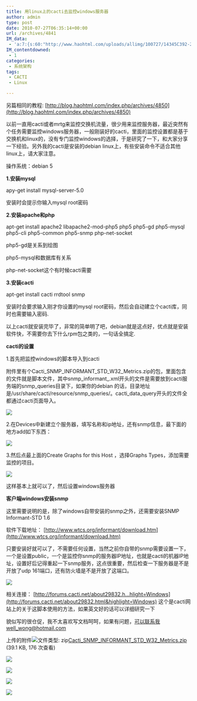 ```yaml
---
title: 用linux上的cacti去监控windows服务器
author: admin
type: post
date: 2010-07-27T06:35:14+00:00
url: /archives/4841
IM_data:
 - 'a:7:{s:60:"http://www.haohtml.com/uploads/allimg/100727/14345C392-2.jpg";s:71:"http://blog.haohtml.com/wp-content/uploads/2011/03/3e9c_14345C392-2.jpg";s:59:"http://www.haohtml.com/uploads/allimg/100727/14345C5B-3.jpg";s:70:"http://blog.haohtml.com/wp-content/uploads/2011/03/dc27_14345C5B-3.jpg";s:61:"http://www.haohtml.com/uploads/allimg/100727/1434563026-4.gif";s:72:"http://blog.haohtml.com/wp-content/uploads/2011/03/d346_1434563026-4.gif";s:61:"http://www.haohtml.com/uploads/allimg/100727/1434561638-5.jpg";s:72:"http://blog.haohtml.com/wp-content/uploads/2011/03/4477_1434561638-5.jpg";s:61:"http://www.haohtml.com/uploads/allimg/100727/1434562453-6.jpg";s:72:"http://blog.haohtml.com/wp-content/uploads/2011/03/7f3e_1434562453-6.jpg";s:59:"http://www.haohtml.com/uploads/allimg/100727/14345B1N-7.jpg";s:70:"http://blog.haohtml.com/wp-content/uploads/2011/03/d647_14345B1N-7.jpg";s:60:"http://www.haohtml.com/uploads/allimg/100727/14345611S-8.jpg";s:71:"http://blog.haohtml.com/wp-content/uploads/2011/03/cbf1_14345611S-8.jpg";}'
IM_contentdowned:
 - 1
categories:
 - 系统架构
tags:
 - CACTI
 - Linux

---
```


另篇相同的教程: [http://blog.haohtml.com/index.php/archives/4850](http://blog.haohtml.com/index.php/archives/4850)

以前一直用cacti或者mrtg来监控交换机流量，很少用来监控服务器，最近突然有个任务需要监控windows服务器，一般刚装好的cacti，里面的监控设置都是基于交换机和linux的，没有专门监控windows的选择，于是研究了一下，和大家分享一下经验。另外我的cacti是安装的debian linux上，有些安装命令不适合其他linux上，请大家注意。


操作系统：debian 5

**1.安装mysql**

apy-get install mysql-server-5.0

安装时会提示你输入mysql root密码


**2.安装apache和php**

apt-get install apache2 libapache2-mod-php5 php5 php5-gd php5-mysql php5-cli php5-common php5-snmp php-net-socket


php5-gd是关系到绘图

php5-mysql和数据库有关系

php-net-socket这个有时候cacti需要

**3.安装cacti**

apt-get install cacti rrdtool snmp

安装时会要求输入刚才你设置的mysql root密码，然后会自动建立个cacti库，同时也需要输入密码.


以上cacti就安装完毕了，非常的简单明了吧，debian就是这点好，优点就是安装软件快，不需要你去下什么rpm包之类的，一句话全搞定.


**cacti的设置**

1.首先把监控windows的脚本导入到cacti

附件里有个Cacti_SNMP_INFORMANT_STD_W32_Metrics.zip的包，里面包含的文件就是脚本文件，其中snmp_informant_.xml开头的文件是需要放到cacti服务端的snmp_queries目录下，如果你的debian 的话，目录地址是/usr/share/cacti/resource/snmp_queries/。cacti_data_query开头的文件全都通过cacti页面导入。


[![](http://blog.haohtml.com/wp-content/uploads/2010/07/1434563418-0.jpg)](http://blog.haohtml.com/wp-content/uploads/2010/07/1434563418-0.jpg)

2.在Devices中新建立个服务器，填写名称和ip地址，还有snmp信息，最下面的地方add如下东西：

[![](http://blog.haohtml.com/wp-content/uploads/2010/07/1434563a8-1.jpg)](http://blog.haohtml.com/wp-content/uploads/2010/07/1434563a8-1.jpg)

3.然后点最上面的Create Graphs for this Host ，选择Graphs Types，添加需要监控的项目。

![](http://www.haohtml.com/uploads/allimg/100727/14345C392-2.jpg)

这样基本上就可以了，然后设置windows服务器


**客户端windows安装snmp**

这里需要说明的是，除了windows自带安装的snmp之外，还需要安装SNMP Informant-STD 1.6

软件下载地址： [http://www.wtcs.org/informant/download.htm](http://www.wtcs.org/informant/download.htm)

只要安装好就可以了，不需要任何设置，当然之前你自带的snmp需要设置一下，一个是设置public，一个是监控你snmp的服务器IP地址，也就是cacti的机器IP地址，设置好后记得重起一下snmp服务，这点很重要，然后检查一下服务器是不是开放了udp 161端口，还有防火墙是不是开放了这端口。


![](http://www.haohtml.com/uploads/allimg/100727/14345C5B-3.jpg)

相关连接： [http://forums.cacti.net/about29832.h…hlight=Windows](http://forums.cacti.net/about29832.html&highlight=Windows) 这个是cacti网站上的关于这脚本使用的方法，如果英文好的话可以详细研究一下

貌似写的很仓促，我不太喜欢写文档呵呵，如果有问题，可以联系我well_wong@hotmail.com


上传的附件![文件类型: zip](http://www.haohtml.com/uploads/allimg/100727/1434563026-4.gif)[Cacti_SNMP_INFORMANT_STD_W32_Metrics.zip](http://www.linuxsir.org/bbs/attachment.php?s=7a0a60f2cdfb7c41805e04432d418772&attachmentid=51147&d=1236752610) (39.1 KB, 176 次查看)


![](http://www.haohtml.com/uploads/allimg/100727/1434561638-5.jpg)

![](http://www.haohtml.com/uploads/allimg/100727/1434562453-6.jpg)

![](http://www.haohtml.com/uploads/allimg/100727/14345B1N-7.jpg)

![](http://www.haohtml.com/uploads/allimg/100727/14345611S-8.jpg)